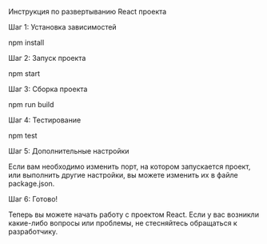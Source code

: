 Инструкция по развертыванию React проекта

Шаг 1: Установка зависимостей

npm install

Шаг 2: Запуск проекта

npm start

Шаг 3: Сборка проекта

npm run build

Шаг 4: Тестирование

npm test

Шаг 5: Дополнительные настройки

Если вам необходимо изменить порт, на котором запускается проект, или выполнить другие настройки, вы можете изменить их в файле package.json.

Шаг 6: Готово!

Теперь вы можете начать работу с проектом React. Если у вас возникли какие-либо вопросы или проблемы, не стесняйтесь обращаться к разработчику.
